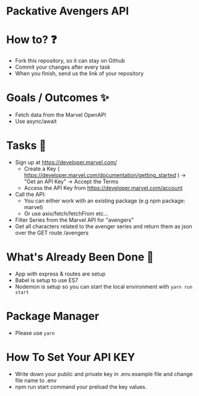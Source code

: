 # Packative Avengers API

# How to? ❓

- Fork this repository, so it can stay on Github
- Commit your changes after every task
- When you finish, send us the link of your repository

# Goals / Outcomes ✨

- Fetch data from the Marvel OpenAPI
- Use async/await

# Tasks 📖

- Sign up at [https://developer.marvel.com/ ](https://developer.marvel.com/signup)
  - Create a Key ( https://developer.marvel.com/documentation/getting_started ) -> "Get an API Key" -> Accept the Terms
  - Access the API Key from https://developer.marvel.com/account
- Call the API:
  - You can either work with an existing package (e.g npm package: marvel)
  - Or use axio/fetch/fetchFrom etc...
- Filter Series from the Marvel API for "avengers"
- Get all characters related to the avenger series and return them as json over the GET route /avengers

# What's Already Been Done 🏁

- App with express & routes are setup
- Babel is setup to use ES7
- Nodemon is setup so you can start the local environment with `yarn run start`

# Package Manager

- Please use `yarn`

# How To Set Your API KEY

- Write down your public and private key in .env.example file and change file name to .env
- npm run start command your preload the key values.
